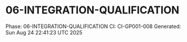 # 06-INTEGRATION-QUALIFICATION
Phase: 06-INTEGRATION-QUALIFICATION
CI: CI-GP001-008
Generated: Sun Aug 24 22:41:23 UTC 2025
